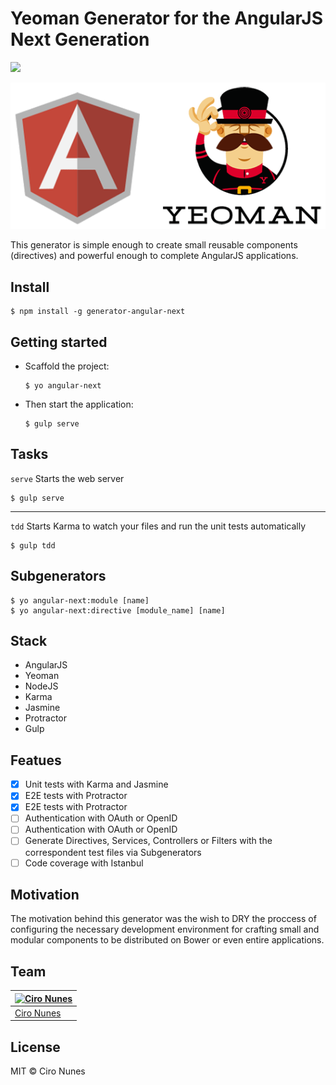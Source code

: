 # Yeoman Generator for the AngularJS Next Generation

![](https://travis-ci.org/cironunes/generator-angular-next.svg?branch=master)

![Angular Yeoman](angular-yeoman.png)

This generator is simple enough to create small reusable components (directives) and powerful enough to complete AngularJS applications.

## Install

```
$ npm install -g generator-angular-next
```

## Getting started

* Scaffold the project:

  ```
  $ yo angular-next
  ```

* Then start the application:

  ```
  $ gulp serve
  ```

## Tasks

```serve``` Starts the web server

```
$ gulp serve
```

---


```tdd``` Starts Karma to watch your files and run the unit tests automatically

```
$ gulp tdd
```

## Subgenerators

```
$ yo angular-next:module [name]
$ yo angular-next:directive [module_name] [name]
```

## Stack

- AngularJS
- Yeoman
- NodeJS
- Karma
- Jasmine
- Protractor
- Gulp

## Featues

- [x] Unit tests with Karma and Jasmine
- [x] E2E tests with Protractor
- [x] E2E tests with Protractor
- [ ] Authentication with OAuth or OpenID
- [ ] Authentication with OAuth or OpenID
- [ ] Generate Directives, Services, Controllers or Filters with the correspondent test files via Subgenerators
- [ ] Code coverage with Istanbul

## Motivation

The motivation behind this generator was the wish to DRY the proccess of configuring the necessary development environment for crafting small and modular components to be distributed on Bower or even entire applications.

## Team

[![Ciro Nunes](https://2.gravatar.com/avatar/ac4189b770a4dbc0078935a68fff6f5c)](https://github.com/cironunes) | 
--- |
[Ciro Nunes](https://github.com/cironunes) |

## License

MIT © Ciro Nunes

